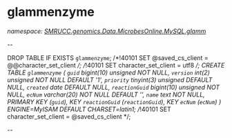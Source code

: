 ﻿# glammenzyme
_namespace: [SMRUCC.genomics.Data.MicrobesOnline.MySQL.glamm](./index.md)_

--
 
 DROP TABLE IF EXISTS `glammenzyme`;
 /*!40101 SET @saved_cs_client = @@character_set_client */;
 /*!40101 SET character_set_client = utf8 */;
 CREATE TABLE `glammenzyme` (
 `guid` bigint(10) unsigned NOT NULL,
 `version` int(2) unsigned NOT NULL DEFAULT '1',
 `priority` tinyint(3) unsigned DEFAULT NULL,
 `created` date DEFAULT NULL,
 `reactionGuid` bigint(10) unsigned NOT NULL,
 `ecNum` varchar(20) NOT NULL DEFAULT '',
 `name` text NOT NULL,
 PRIMARY KEY (`guid`),
 KEY `reactionGuid` (`reactionGuid`),
 KEY `ecNum` (`ecNum`)
 ) ENGINE=MyISAM DEFAULT CHARSET=latin1;
 /*!40101 SET character_set_client = @saved_cs_client */;
 
 --




